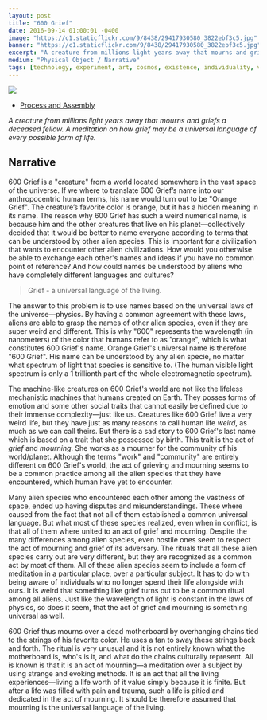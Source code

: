 ```yaml
---
layout: post
title: "600 Grief"
date: 2016-09-14 01:00:01 -0400
image: "https://c1.staticflickr.com/9/8438/29417930580_3822ebf3c5.jpg"
banner: "https://c1.staticflickr.com/9/8438/29417930580_3822ebf3c5.jpg"
excerpt: "A creature from millions light years away that mourns and griefs a deceased fellow. A meditation on how grieving may be a universal language of every form of life."
medium: "Physical Object / Narrative"
tags: [technology, experiment, art, cosmos, existence, individuality, video]
---
```


![](https://vimeo.com/183026282)

-   [Process and Assembly](https://bfadtdeviceart.wordpress.com/2016/09/14/600-grief/)

_A creature from millions light years away that mourns and griefs a deceased fellow. A meditation on how grief may be a universal language of every possible form of life._

## Narrative

600 Grief is a "creature" from a world located somewhere in the vast space of the universe. If we where to translate 600 Grief’s name into our anthropocentric human terms, his name would turn out to be "Orange Grief". The creature’s favorite color is orange, but it has a hidden meaning in its name. The reason why 600 Grief has such a weird numerical name, is because him and the other creatures that live on his planet—collectively decided that it would be better to name everyone according to terms that can be understood by other alien species. This is important for a civilization that wants to encounter other alien civilizations. How would you otherwise be able to exchange each other's names and ideas if you have no common point of reference? And how could names be understood by aliens who have completely different languages and cultures?

> Grief - a universal language of the living.

The answer to this problem is to use names based on the universal laws of the universe—physics. By having a common agreement with these laws, aliens are able to grasp the names of other alien species, even if they are super weird and different. This is why "600" represents the wavelength (in nanometers) of the color that humans refer to as ”orange", which is what constitutes 600 Grief's name. Orange Grief's universal name is therefore "600 Grief". His name can be understood by any alien specie, no matter what spectrum of light that species is sensitive to. (The human visible light spectrum is only a 1 trillionth part of the whole electromagnetic spectrum).

The machine-like creatures on 600 Grief's world are not like the lifeless mechanistic machines that humans created on Earth. They posses forms of emotion and some other social traits that cannot easily be defined due to their immense complexity—just like us. Creatures like 600 Grief live a very weird life, but they have just as many reasons to call human life _weird_, as much as we can call theirs. But there is a sad story to 600 Grief's last name which is based on a trait that she possessed by birth. This trait is the act of _grief_ and _mourning_. She works as a mourner for the community of his world/planet. Although the terms "work" and "community" are entirely different on 600 Grief's world, the act of grieving and mourning seems to be a common practice among all the alien species that they have encountered, which human have yet to encounter.

Many alien species who encountered each other among the vastness of space, ended up having disputes and misunderstandings. These where caused from the fact that not all of them established a common universal language. But what most of these species realized, even when in conflict, is that all of them where united to an act of grief and mourning. Despite the many differences among alien species, even hostile ones seem to respect the act of mourning and grief of its adversary. The rituals that all these alien species carry out are very different, but they are recognized as a common act by most of them. All of these alien species seem to include a form of meditation in a particular place, over a particular subject. It has to do with being aware of individuals who no longer spend their life alongside with ours. It is weird that something like grief turns out to be a common ritual among all aliens. Just like the wavelength of light is constant in the laws of physics, so does it seem, that the act of grief and mourning is something universal as well.

600 Grief thus mourns over a dead motherboard by overhanging chains tied to the strings of his favorite color. He uses a fan to sway these strings back and forth. The ritual is very unusual and it is not entirely known what the motherboard is, who's is it, and what do the chains culturally represent. All is known is that it is an act of mourning—a meditation over a subject by using strange and evoking methods. It is an act that all the living experiences—living a life worth of it value simply because it is finite. But after a life was filled with pain and trauma, such a life is pitied and dedicated in the act of mourning. It should be therefore assumed that mourning is the universal language of the living.
